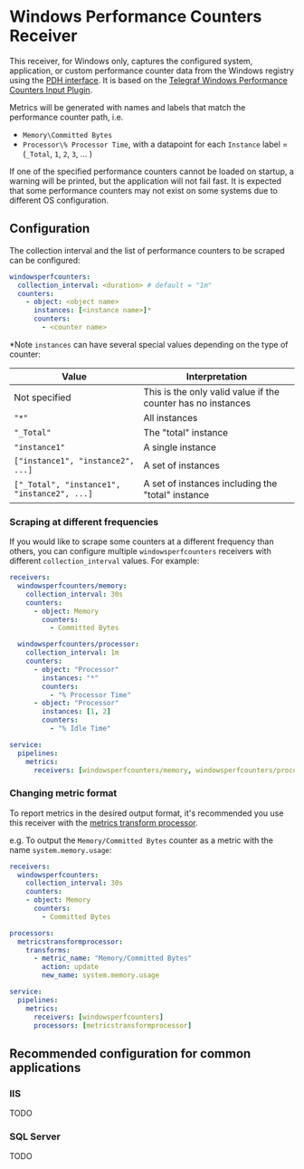 # Windows Performance Counters Receiver

This receiver, for Windows only, captures the configured system, application, or
custom performance counter data from the Windows registry using the [PDH
interface](https://docs.microsoft.com/en-us/windows/win32/perfctrs/using-the-pdh-functions-to-consume-counter-data).
It is based on the [Telegraf Windows Performance Counters Input
Plugin](https://github.com/influxdata/telegraf/tree/master/plugins/inputs/win_perf_counters).

Metrics will be generated with names and labels that match the performance
counter path, i.e.

- `Memory\Committed Bytes`
- `Processor\% Processor Time`, with a datapoint for each `Instance` label = (`_Total`, `1`, `2`, `3`, ... )

If one of the specified performance counters cannot be loaded on startup, a
warning will be printed, but the application will not fail fast. It is expected
that some performance counters may not exist on some systems due to different OS
configuration.

## Configuration

The collection interval and the list of performance counters to be scraped can
be configured:

```yaml
windowsperfcounters:
  collection_interval: <duration> # default = "1m"
  counters:
    - object: <object name>
      instances: [<instance name>]*
      counters:
        - <counter name>
```

*Note `instances` can have several special values depending on the type of
counter:

Value | Interpretation
-- | --
Not specified | This is the only valid value if the counter has no instances
`"*"` | All instances
`"_Total"` | The "total" instance
`"instance1"` | A single instance
`["instance1", "instance2", ...]` | A set of instances
`["_Total", "instance1", "instance2", ...]` | A set of instances including the "total" instance

### Scraping at different frequencies

If you would like to scrape some counters at a different frequency than others,
you can configure multiple `windowsperfcounters` receivers with different
`collection_interval` values. For example:

```yaml
receivers:
  windowsperfcounters/memory:
    collection_interval: 30s
    counters:
      - object: Memory
        counters:
          - Committed Bytes

  windowsperfcounters/processor:
    collection_interval: 1m
    counters:
      - object: "Processor"
        instances: "*"
        counters:
          - "% Processor Time"
      - object: "Processor"
        instances: [1, 2]
        counters:
          - "% Idle Time"

service:
  pipelines:
    metrics:
      receivers: [windowsperfcounters/memory, windowsperfcounters/processor]
```

### Changing metric format

To report metrics in the desired output format, it's recommended you use this
receiver with the [metrics transform
processor](https://github.com/open-telemetry/opentelemetry-collector-contrib/tree/master/processor/metricstransformprocessor).

e.g. To output the `Memory/Committed Bytes` counter as a metric with the name
`system.memory.usage`:

```yaml
receivers:
  windowsperfcounters:
    collection_interval: 30s
    counters:
    - object: Memory
      counters:
        - Committed Bytes

processors:
  metricstransformprocessor:
    transforms:
      - metric_name: "Memory/Committed Bytes"
        action: update
        new_name: system.memory.usage

service:
  pipelines:
    metrics:
      receivers: [windowsperfcounters]
      processors: [metricstransformprocessor]
```

## Recommended configuration for common applications

### IIS

TODO

### SQL Server

TODO
